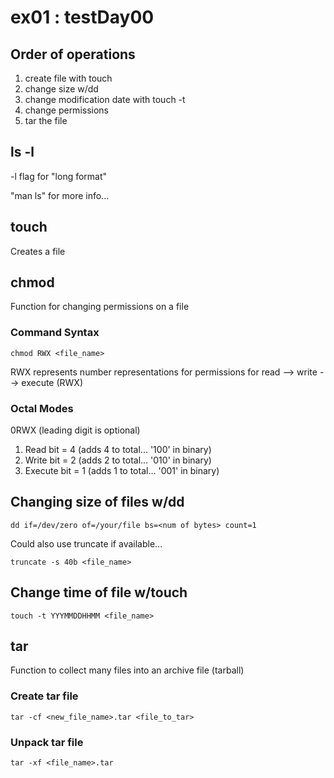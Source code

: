 # ex01 : testDay00

## Order of operations
1. create file with touch
2. change size w/dd
3. change modification date with touch -t
4. change permissions
5. tar the file

## ls -l
-l flag for "long format"

"man ls" for more info...

## touch
Creates a file

## chmod
Function for changing permissions on a file

### Command Syntax
```
chmod RWX <file_name>
```
RWX represents number representations for permissions for read --> write --> execute (RWX)

### Octal Modes

0RWX (leading digit is optional)

1. Read bit = 4 (adds 4 to total... '100' in binary)
2. Write bit = 2 (adds 2 to total... '010' in binary)
3. Execute bit = 1 (adds 1 to total... '001' in binary)

## Changing size of files w/dd
```
dd if=/dev/zero of=/your/file bs=<num of bytes> count=1
```
Could also use truncate if available...
```
truncate -s 40b <file_name>
```
## Change time of file w/touch
```
touch -t YYYMMDDHHMM <file_name>
```
## tar
Function to collect many files into an archive file (tarball)
### Create tar file
```
tar -cf <new_file_name>.tar <file_to_tar>
```
### Unpack tar file
```
tar -xf <file_name>.tar
```